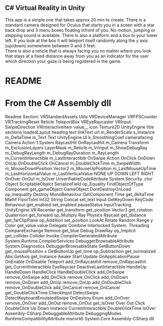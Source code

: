 
## C# Virtual Reality in Unity
This app is a simple one that takes approx 20 min to create. 
There is a standard camera designed for Oculus that starts you in a sceen with a star back drop and 3 menu boxes floating infront of you. 
No motion, jumping or stepping sound is available. 
There Is also a platform and a box to your lower left. If you look at the box it will teleport itself randomly along the y axis (up/down) somewhere between 0 and 3 feet.  
There is also a reticle that is always facing you no matter where you look that stays at a fixed distance away from you as an indicator for the user which direction your gaze is being registered in the game.  

# README #


# From the C# Assembly dll #
Readme Section: VRStandardAssets.Utils 
VRDeviceManager 
VRFPSCounter 
VRTrackingReset Reticle TeleportBox 
VREyeRaycaster 
VRInput SwipeDirection 
VRInteractiveItem value__ icon Texture2D 
UnityEngine title sections loadedLayout heading text linkText url m_RenderScale s_Instance m_DeltaTime m_Text Text 
UnityEngine.UI k_SmoothingCoef camerafacing Camera Action`1 
System RaycastHit OnRaycasthit m_Camera Transform m_ExclusionLayers LayerMask m_Reticle m_VrInput m_ShowDebugRay m_DebugRayLength m_DebugRayDuration m_RayLength m_CurrentInteractible m_LastInteractible 
OnSwipe Action OnClick OnDown OnUp OnDoubleClick OnCancel m_DoubleClickTime m_SwipeWidth m_MouseDownPosition Vector2 m_MouseUpPosition m_LastMouseUpTime m_LastHorizontalValue m_LastVerticalValue 
NONE UP DOWN LEFT RIGHT 
OnOver OnOut m_IsOver 
UnverifiableCodeAttribute System.Security .ctor 
Object ScriptableObject SerializeField op_Equality 
FindObjectOfType Component get_gameObject 
GameObject DontDestroyOnLoad op_Inequality 
Destroy MonoBehaviour 
GetComponent Time get_deltaTime Mathf FloorToInt Int32 String Concat set_text Input 
GetKeyDown KeyCode Behaviour get_enabled set_enabled pauseStatus InputTracking UnityEngine.VR 
Recenter get_transform get_position 
Vector3 get_rotation Quaternion get_forward op_Multiply 
Ray Physics Raycast get_distance get_farClipPlane op_Addition set_position 
LookAt Rotate Random Range y Color get_value value Delegate Combine Interlocked System.
Threading CompareExchange Remove get_blue Debug DrawRay op_Implicit get_collider 
Collider Invoke CompilerGeneratedAttribute System.Runtime.CompilerServices 
DebuggerBrowsableAttribute System.Diagnostics 
DebuggerBrowsableState 
GetButtonDown get_mousePosition x GetButtonUp get_time op_Subtraction get_normalized Abs GetAxis get_Instance 
Awake Start Update OnApplicationPause OnEnable OnDisable Teleport add_OnRaycasthit remove_OnRaycasthit get_CurrentInteractible EyeRaycast DeactiveLastInteractible HandleUp HandleDown HandleClick HandleDoubleClick add_OnSwipe remove_OnSwipe add_OnClick remove_OnClick add_OnDown remove_OnDown add_OnUp remove_OnUp add_OnDoubleClick remove_OnDoubleClick add_OnCancel remove_OnCancel get_DoubleClickTime CheckInput DetectSwipe DetectKeyboardEmulatedSwipe OnDestroy Enum add_OnOver remove_OnOver add_OnOut remove_OnOut get_IsOver Over Out Click DoubleClick Up Down Instance CurrentInteractible DoubleClickTime IsOver Assembly-CSharp DebuggableAttribute DebuggingModes RuntimeCompatibilityAttribute mscorlib System.Core Assembly-CSharp.dll

